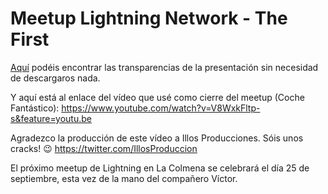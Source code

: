 # Meetup Lightning Network - The First

[Aquí](https://docs.google.com/presentation/d/1zAufLdWyVNvp_D1oOPc1JJDilO6cxIAqc2-1CAKcOoM/edit?usp=sharing) podéis encontrar las transparencias de la presentación sin necesidad de descargaros nada.

Y aquí está al enlace del vídeo que usé como cierre del meetup (Coche Fantástico):
https://www.youtube.com/watch?v=V8WxkFltp-s&feature=youtu.be

Agradezco la producción de este vídeo a Illos Producciones. Sóis unos cracks! 😉
https://twitter.com/IllosProduccion

El próximo meetup de Lightning en La Colmena se celebrará el día 25 de septiembre, esta vez de la mano del compañero Víctor.